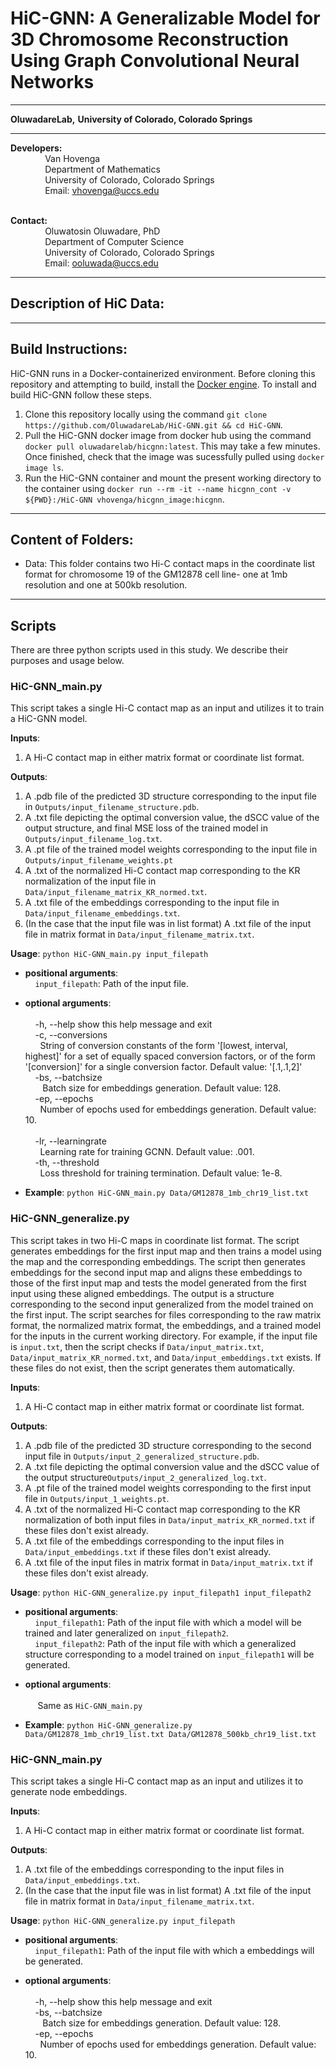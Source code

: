 # HiC-GNN: A Generalizable Model for 3D Chromosome Reconstruction Using Graph Convolutional Neural Networks
------------------------------------------------------------------------------------------------------------------------------------
**OluwadareLab,**
**University of Colorado, Colorado Springs**

----------------------------------------------------------------------
**Developers:** <br />
		 &nbsp;&nbsp;&nbsp;&nbsp;&nbsp;&nbsp;&nbsp;&nbsp;&nbsp;&nbsp;&nbsp;&nbsp;&nbsp;&nbsp;Van Hovenga<br />
		 &nbsp;&nbsp;&nbsp;&nbsp;&nbsp;&nbsp;&nbsp;&nbsp;&nbsp;&nbsp;&nbsp;&nbsp;&nbsp;&nbsp;Department of Mathematics <br />
		 &nbsp;&nbsp;&nbsp;&nbsp;&nbsp;&nbsp;&nbsp;&nbsp;&nbsp;&nbsp;&nbsp;&nbsp;&nbsp;&nbsp;University of Colorado, Colorado Springs <br />
		 &nbsp;&nbsp;&nbsp;&nbsp;&nbsp;&nbsp;&nbsp;&nbsp;&nbsp;&nbsp;&nbsp;&nbsp;&nbsp;&nbsp;Email: vhovenga@uccs.edu <br /><br />

**Contact:** <br />
		 &nbsp;&nbsp;&nbsp;&nbsp;&nbsp;&nbsp;&nbsp;&nbsp;&nbsp;&nbsp;&nbsp;&nbsp;&nbsp;&nbsp;Oluwatosin Oluwadare, PhD <br />
		 &nbsp;&nbsp;&nbsp;&nbsp;&nbsp;&nbsp;&nbsp;&nbsp;&nbsp;&nbsp;&nbsp;&nbsp;&nbsp;&nbsp;Department of Computer Science <br />
		 &nbsp;&nbsp;&nbsp;&nbsp;&nbsp;&nbsp;&nbsp;&nbsp;&nbsp;&nbsp;&nbsp;&nbsp;&nbsp;&nbsp;University of Colorado, Colorado Springs <br />
		 &nbsp;&nbsp;&nbsp;&nbsp;&nbsp;&nbsp;&nbsp;&nbsp;&nbsp;&nbsp;&nbsp;&nbsp;&nbsp;&nbsp;Email: ooluwada@uccs.edu 
 
 --------------------------------------------------------------------	
## **Description of HiC Data**:
--------------------------------------------------------------------	
## **Build Instructions:**
HiC-GNN runs in a Docker-containerized environment. Before cloning this repository and attempting to build, install the [Docker engine](https://docs.docker.com/engine/install/). To install and build HiC-GNN follow these steps.

1. Clone this repository locally using the command ``git clone https://github.com/OluwadareLab/HiC-GNN.git && cd HiC-GNN``. 
2. Pull the HiC-GNN docker image from docker hub using the command ``docker pull oluwadarelab/hicgnn:latest``. This may take a few minutes. Once finished, check that the image was sucessfully pulled using ``docker image ls``.
3. Run the HiC-GNN container and mount the present working directory to the container using ``docker run --rm -it --name hicgnn_cont -v ${PWD}:/HiC-GNN vhovenga/hicgnn_image:hicgnn``. 

--------------------------------------------------------------------	
## **Content of Folders:**
- Data: This folder contains two Hi-C contact maps in the coordinate list format for chromosome 19 of the GM12878 cell line- one at 1mb resolution and one at 500kb resolution. 

--------------------------------------------------------------------	
## **Scripts**

There are three python scripts used in this study. We describe their purposes and usage below.

### HiC-GNN_main.py
This script takes a single Hi-C contact map as an input and utilizes it to train a HiC-GNN model. 

**Inputs**: 
1. A Hi-C contact map in either matrix format or coordinate list format.

**Outputs**: 
1. A .pdb file of the predicted 3D structure corresponding to the input file in ```Outputs/input_filename_structure.pdb```.
2. A .txt file depicting the optimal conversion value, the dSCC value of the output structure, and final MSE loss of the trained model in ```Outputs/input_filename_log.txt```.
3. A .pt file of the trained model weights corresponding to the input file in ```Outputs/input_filename_weights.pt```
4. A .txt of the normalized Hi-C contact map corresponding to the KR normalization of the input file in ```Data/input_filename_matrix_KR_normed.txt```.
5. A .txt file of the embeddings corresponding to the input file in ```Data/input_filename_embeddings.txt```. 
6. (In the case that the input file was in list format) A .txt file of the input file in matrix format in ```Data/input_filename_matrix.txt```.

**Usage**: ```python HiC-GNN_main.py input_filepath```

* **positional arguments**: <br />
&nbsp;&nbsp;&nbsp;&nbsp;```input_filepath```: Path of the input file. <br />

* **optional arguments**: <br />	
	&nbsp;&nbsp;&nbsp;&nbsp;-h, --help  show this help message and exit<br />
	&nbsp;&nbsp;&nbsp;&nbsp;-c, --conversions <br />
		&nbsp;&nbsp;&nbsp;&nbsp;&nbsp;&nbsp;String of conversion constants of the form '[lowest, interval, highest]' for a set of equally spaced conversion factors, or of the form '[conversion]' for a single conversion factor. Default value: '[.1,.1,2]' <br />
	&nbsp;&nbsp;&nbsp;&nbsp;-bs, --batchsize <br />
		&nbsp;&nbsp;&nbsp;&nbsp;&nbsp;&nbsp; Batch size for embeddings generation. Default value: 128. <br />
	&nbsp;&nbsp;&nbsp;&nbsp;-ep, --epochs <br />
		&nbsp;&nbsp;&nbsp;&nbsp;&nbsp;&nbsp;Number of epochs used for embeddings generation. Default value: 10. <br />	
	&nbsp;&nbsp;&nbsp;&nbsp;-lr, --learningrate <br />
		&nbsp;&nbsp;&nbsp;&nbsp;&nbsp;&nbsp;Learning rate for training GCNN. Default value: .001. <br />
	&nbsp;&nbsp;&nbsp;&nbsp;-th, --threshold <br />
		&nbsp;&nbsp;&nbsp;&nbsp;&nbsp;&nbsp;Loss threshold for training termination. Default value: 1e-8. <br />
    
* **Example**: ```python HiC-GNN_main.py Data/GM12878_1mb_chr19_list.txt```

### HiC-GNN_generalize.py
This script takes in two Hi-C maps in coordinate list format. The script generates embeddings for the first input map and then trains a model using the map and the corresponding embeddings. The script then generates embeddings for the second input map and aligns these embeddings to those of the first input map and tests the model generated from the first input using these aligned embeddings. The output is a structure corresponding to the second input generalized from the model trained on the first input. The script searches for files corresponding to the raw matrix format, the normalized matrix format, the embeddings, and a trained model for the inputs in the current working directory. For example, if the input file is ```input.txt```, then the script checks if ```Data/input_matrix.txt```, ```Data/input_matrix_KR_normed.txt```, and ```Data/input_embeddings.txt``` exists. If these files do not exist, then the script generates them automatically.

**Inputs**: 
1. A Hi-C contact map in either matrix format or coordinate list format.

**Outputs**: 
1. A .pdb file of the predicted 3D structure corresponding to the second input file in ```Outputs/input_2_generalized_structure.pdb```.
2. A .txt file depicting the optimal conversion value and the dSCC value of the output structure```Outputs/input_2_generalized_log.txt```.
3. A .pt file of the trained model weights corresponding to the first input file in ```Outputs/input_1_weights.pt```.
4. A .txt of the normalized Hi-C contact map corresponding to the KR normalization of both input files in ```Data/input_matrix_KR_normed.txt``` if these files don't exist already.
5. A .txt file of the embeddings corresponding to the input files in ```Data/input_embeddings.txt``` if these files don't exist already. 
6. A .txt file of the input files in matrix format in ```Data/input_matrix.txt``` if these files don't exist already.

**Usage**: ```python HiC-GNN_generalize.py input_filepath1 input_filepath2```

* **positional arguments**: <br />
&nbsp;&nbsp;&nbsp;&nbsp;```input_filepath1```: Path of the input file with which a model will be trained and later generalized on ```input_filepath2```. <br />
&nbsp;&nbsp;&nbsp;&nbsp;```input_filepath2```: Path of the input file with which a generalized structure corresponding to a model trained on ```input_filepath1``` will be generated. <br />

* **optional arguments**: <br />	
	&nbsp;&nbsp;&nbsp;&nbsp; Same as ```HiC-GNN_main.py```
	
* **Example**: ```python HiC-GNN_generalize.py Data/GM12878_1mb_chr19_list.txt Data/GM12878_500kb_chr19_list.txt```

### HiC-GNN_main.py
This script takes a single Hi-C contact map as an input and utilizes it to generate node embeddings. 

**Inputs**: 
1. A Hi-C contact map in either matrix format or coordinate list format.

**Outputs**: 
1. A .txt file of the embeddings corresponding to the input files in ```Data/input_embeddings.txt```.
2. (In the case that the input file was in list format) A .txt file of the input file in matrix format in ```Data/input_filename_matrix.txt```.

**Usage**: ```python HiC-GNN_generalize.py input_filepath```

* **positional arguments**: <br />
&nbsp;&nbsp;&nbsp;&nbsp;```input_filepath1```: Path of the input file with which a embeddings will be generated. <br />

* **optional arguments**: <br />	
	&nbsp;&nbsp;&nbsp;&nbsp;-h, --help  show this help message and exit<br />
	&nbsp;&nbsp;&nbsp;&nbsp;-bs, --batchsize <br />
		&nbsp;&nbsp;&nbsp;&nbsp;&nbsp;&nbsp; Batch size for embeddings generation. Default value: 128. <br />
	&nbsp;&nbsp;&nbsp;&nbsp;-ep, --epochs <br />
		&nbsp;&nbsp;&nbsp;&nbsp;&nbsp;&nbsp;Number of epochs used for embeddings generation. Default value: 10. <br />	





	
	



    
    
 







